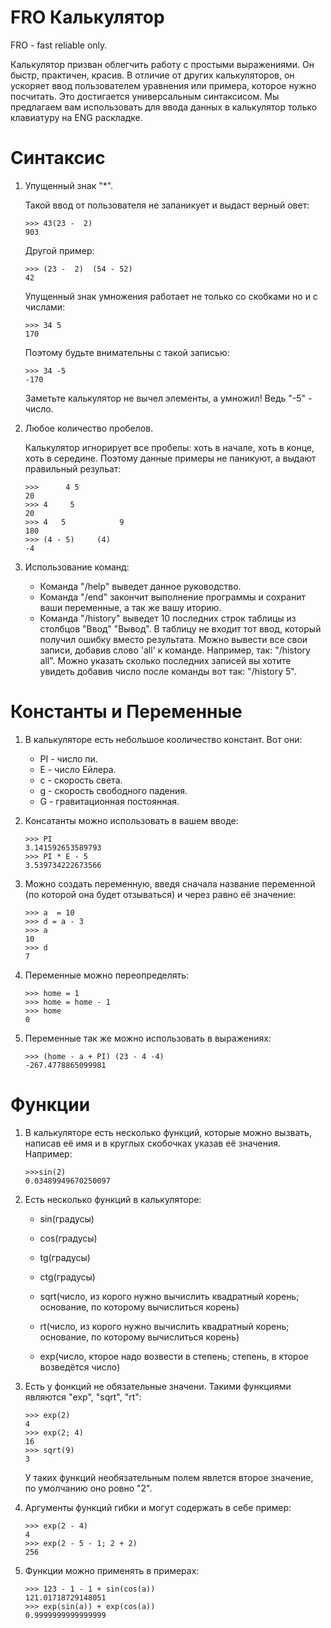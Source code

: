 

# FRO Калькулятор #

FRO - fast reliable only.

Калькулятор призван облегчить работу с простыми выражениями. Он быстр, практичен, красив. В отличие от других калькуляторов, он ускоряет ввод пользователем уравнения или примера, которое нужно посчитать. Это достигается универсальным синтаксисом. Мы предлaгаем вам использовать для ввода данных в калькулятор только клавиатуру на ENG раскладке.

# Синтаксис #

1. Упущенный знак "*".

    Такой ввод от пользователя не запаникует и выдаст верный овет:
    ```
    >>> 43(23 -  2)
    903
    ```

    Другой пример:
    ```
    >>> (23 -  2)  (54 - 52)
    42
    ```

    Упущенный знак умножения работает не только со скобками но и с числами:
    ```
    >>> 34 5
    170
    ```

    Поэтому будьте внимательны с такой записью:
    ```
    >>> 34 -5
    -170
    ```
    Заметьте калькулятор не вычел элементы, а умножил! Ведь "-5" - число.

2. Любое количество пробелов.

    Калькулятор игнорирует все пробелы: хоть в начале, хоть в конце, хоть в середине. Поэтому данные примеры не паникуют, а выдают правильный резульат:
    ```
    >>>      4 5
    20
    >>> 4     5
    20
    >>> 4   5            9
    180
    >>> (4 - 5)     (4)
    -4
    ```

3. Использование команд:

    - Команда "/help" выведет данное руководство.
    - Команда "/end" закончит выполнение программы и сохранит ваши переменные, а так же вашу иторию.
    - Команда "/history" выведет 10 последних строк таблицы из столбцов "Ввод" "Вывод". В таблицу не входит тот ввод, который получил ошибку вместо результата. Можно вывести все свои записи, добавив слово 'all'  к команде. Например, так: "/history all". Можно указать сколько последних записей вы хотите увидеть добавив число после команды вот так: "/history 5".

# Константы и Переменные #

1. В калькуляторе есть небольшое кооличество констант. Вот они:

    - PI - число пи.
    - E - число Ейлера.
    - c - скорость света.
    - g - скорость свободного падения.
    - G - гравитационная постоянная.

2. Консатанты можно использовать в вашем вводе:

    ```
    >>> PI
    3.141592653589793
    >>> PI * E - 5
    3.539734222673566
    ```

3. Можно создать переменную, введя сначала название переменной (по которой она будет отзываться) и через равно её значение:
    ```
    >>> a  = 10
    >>> d = a - 3
    >>> a
    10
    >>> d
    7
    ```

4. Переменные можно переопределять:
    ```
    >>> home = 1
    >>> home = home - 1
    >>> home
    0
    ```

5. Переменные так же можно использовать в выражениях:
    ```
    >>> (home - a + PI) (23 - 4 -4)
    -267.4778865099981
    ```

# Функции #

1. В калькуляторе есть несколько функций, которые можно вызвать, написав её имя и в круглых скобочках указав её значения. Например:
    ```
    >>>sin(2)
    0.03489949670250097
    ```

2. Есть несколько функций в калькуляторе:

    - sin(градусы)
    - cos(градусы)
    - tg(градусы)
    - ctg(градусы)

    - sqrt(число, из корого нужно вычислить квадратный корень; основание, по которому вычислиться корень)
    - rt(число, из корого нужно вычислить квадратный корень; основание, по которому вычислиться корень)
    - exp(число, кторое надо возвести в степень; степень, в кторое возведётся число)

3. Есть у фонкций не обязательные значени. Такими функциями являются "exp", "sqrt", "rt":
    ```
    >>> exp(2)
    4
    >>> exp(2; 4)
    16
    >>> sqrt(9)
    3
    ```
    У таких функций необязательным полем явлется второе значение, по умолчанию оно ровно "2".

4. Аргументы функций гибки и могут содержать в себе пример:
    ```
    >>> exp(2 - 4)
    4
    >>> exp(2 - 5 - 1; 2 + 2)
    256
    ```

5. Функции можно применять в примерах:
    ```
    >>> 123 - 1 - 1 + sin(cos(a))
    121.01718729148051
    >>> exp(sin(a)) + exp(cos(a))
    0.9999999999999999
    ```
